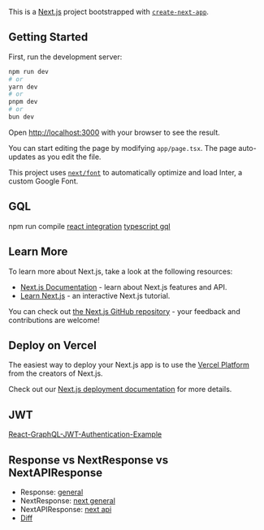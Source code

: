 This is a [Next.js](https://nextjs.org/) project bootstrapped with [`create-next-app`](https://github.com/vercel/next.js/tree/canary/packages/create-next-app).

## Getting Started

First, run the development server:

```bash
npm run dev
# or
yarn dev
# or
pnpm dev
# or
bun dev
```

Open [http://localhost:3000](http://localhost:3000) with your browser to see the result.

You can start editing the page by modifying `app/page.tsx`. The page auto-updates as you edit the file.

This project uses [`next/font`](https://nextjs.org/docs/basic-features/font-optimization) to automatically optimize and load Inter, a custom Google Font.

## GQL 
npm run compile
[react integration](https://www.apollographql.com/docs/react/get-started/)
[typescript gql](https://www.apollographql.com/docs/react/development-testing/static-typing)

## Learn More

To learn more about Next.js, take a look at the following resources:

- [Next.js Documentation](https://nextjs.org/docs) - learn about Next.js features and API.
- [Learn Next.js](https://nextjs.org/learn) - an interactive Next.js tutorial.

You can check out [the Next.js GitHub repository](https://github.com/vercel/next.js/) - your feedback and contributions are welcome!

## Deploy on Vercel

The easiest way to deploy your Next.js app is to use the [Vercel Platform](https://vercel.com/new?utm_medium=default-template&filter=next.js&utm_source=create-next-app&utm_campaign=create-next-app-readme) from the creators of Next.js.

Check out our [Next.js deployment documentation](https://nextjs.org/docs/deployment) for more details.


## JWT
[React-GraphQL-JWT-Authentication-Example](https://github.com/bilguun-zorigt/React-GraphQL-JWT-Authentication-Example)

## Response vs NextResponse vs NextAPIResponse
- Response: [general](https://developer.mozilla.org/en-US/docs/Web/API/Response)
- NextResponse: [next general](https://nextjs.org/docs/pages/api-reference/functions/next-response)
- NextAPIResponse: [next api](https://nextjs.org/docs/pages/building-your-application/routing/api-routes)
- [Diff](https://stackoverflow.com/questions/77332669/use-nextresponse-response-or-nextapiresponse-in-returning-get-and-data-in-next)